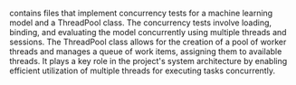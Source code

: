 contains files that implement concurrency tests for a machine learning model and a ThreadPool class. The concurrency tests involve loading, binding, and evaluating the model concurrently using multiple threads and sessions. The ThreadPool class allows for the creation of a pool of worker threads and manages a queue of work items, assigning them to available threads. It plays a key role in the project's system architecture by enabling efficient utilization of multiple threads for executing tasks concurrently.